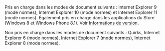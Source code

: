 Pris en charge dans les modes de document suivants : Internet Explorer 9 \(mode normes\), Internet Explorer 10 \(mode normes\) et Internet Explorer 11 \(mode normes\). Également pris en charge dans les applications du Store \(Windows 8 et Windows Phone 8.1\). Voir [Informations de version](../../javascript/reference/javascript-version-information.md).  
  
 Non pris en charge dans les modes de document suivants : Quirks, Internet Explorer 6 \(mode normes\), Internet Explorer 7 \(mode normes\), Internet Explorer 8 \(mode normes\).